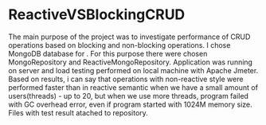 # ReactiveVSBlockingCRUD
The main purpose of the project was to investigate performance of CRUD operations based on blocking and non-blocking operations. I chose MongoDB database for . For this purpose there were chosen MongoRepository and ReactiveMongoRepository. Application was running on server and load testing performed on local machine with Apache Jmeter. Based on results, i can say that operations with non-reactive style were performed faster than in reactive semantic when we have a small amount of users(threads) - up to 20, but when we use more threads, program failed with GC overhead error, even if program started with 1024M memory size. Files with test result atached to repository.
